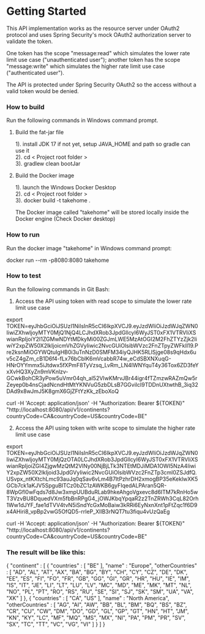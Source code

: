 # Getting Started
This API implementation works as the resource server under OAuth2 protocol and uses Spring Security's mock OAuth2 authorization server to validate the token.

One token has the scope "message:read" which simulates the lower rate limit use case ("unauthenticated user"); another token has the scope "message:write" which simulates the higher rate limit use case ("authenticated user").

The API is protected under Spring Security OAuth2 so the access without a valid token would be denied.

### How to build

Run the following commands in Windows command prompt.

1. Build the fat-jar file

   1). install JDK 17 if not yet, setup JAVA_HOME and path so gradle can use it <br />
   2). cd < Project root folder > <br />
   3). gradlew clean bootJar <br />
   

2. Build the Docker image
   
   1). launch the Windows Docker Desktop <br />
   2). cd < Project root folder > <br />
   3). docker build -t takehome . <br />


   The Docker image called "takehome" will be stored locally inside the Docker engine (Check Docker desktop)


### How to run
   Run the docker image "takehome" in Windows command prompt:

   docker run --rm -p8080:8080 takehome


### How to test
Run the following commands in Git Bash:

1. Access the API using token with read scope to simulate the lower rate limit use case

export TOKEN=eyJhbGciOiJSUzI1NiIsInR5cCI6IkpXVCJ9.eyJzdWIiOiJzdWJqZWN0IiwiZXhwIjoyMTY0MjQ1NjQ4LCJhdXRob3JpdGllcyI6WyJST0xFX1VTRVIiXSwianRpIjoiY2I1ZGMwNDYtMDkyMi00ZGJmLWE5MzAtOGI2M2FhZTYzZjk2IiwiY2xpZW50X2lkIjoicmVhZGVyIiwic2NvcGUiOlsibWVzc2FnZTpyZWFkIl19.Pre2ksnMiOGYWQtuIgHB0i3uTnNzD0SMFM34iyQJHK5RLlSjge08s9qHdx6uv5cZ4gZm_cB1D6f4-fLx76bCblK6mVcabbR74w_eCdSBXNXuqG-HNrOYYmmx5iJtdwx5fXPmF8TyVzsq_LvRm_LN4lWNYquT4y36Tox6ZD3feYxXvHQ3XyZn9mVKnlzv-GCwkBohCR3yPow5uVmr04qh_al52VIwKMrvJBr44igr4fTZmzwRAZmQw5rZeyep0b4nsCjadNcndHtMtYKNVuG5zbDLsB7GGvilcI9TDDnUXtwthB_3iq32DAd9x8wJmJ5K8gmX6GjZFtYzKk_zEboXoQ

curl -H 'Accept: application/json' -H "Authorization: Bearer ${TOKEN}" "http://localhost:8080/api/v1/continents?countryCode=CA&countryCode=US&countryCode=BE"


2. Access the API using token with write scope to simulate the higher rate limit use case

export TOKEN=eyJhbGciOiJSUzI1NiIsInR5cCI6IkpXVCJ9.eyJzdWIiOiJzdWJqZWN0IiwiZXhwIjoyMTY0MjQzOTA0LCJhdXRob3JpdGllcyI6WyJST0xFX1VTRVIiXSwianRpIjoiZGI4ZjgwMzQtM2VlNy00NjBjLTk3NTEtMDJiMDA1OWI5NzA4IiwiY2xpZW50X2lkIjoid3JpdGVyIiwic2NvcGUiOlsibWVzc2FnZTp3cml0ZSJdfQ.USvpx_ntKXtchLmc93auJq0qSav6vLm4B7ItPzhrDH2xmogBP35eKeklwXK5GCb7ck1aKJV5SpguBlTCz0bZC1zAWKB6gyFIqedALPAran5QR-8WpGfl0wFqds7d8Jw3xmpUUBduRLab9hkeAhgoVgxevc8d6ITM7kRnHo5wT3VzvBU8DquedVXm5fbBnRPgG4_jOWJKbqYpqaR2z2TnZRWh3CqL82Orh1Ww1dJYF_fae1dTVV4tvN5iSndYcGxMoBaiw3kRRi6EyNxnXnt1pFtZqc1f6D9x4AHiri8_vpBp2vwG5OfQD5-rrleP_XlIB3rNQT7tu3fiqu4vUzQaEg

curl -H 'Accept: application/json' -H "Authorization: Bearer ${TOKEN}" "http://localhost:8080/api/v1/continents?countryCode=CA&countryCode=US&countryCode=BE"


### The result will be like this:

{
"continent" : [ {
"countries" : [ "BE" ],
"name" : "Europe",
"otherCountries" : [ "AD", "AL", "AT", "AX", "BA", "BG", "BY", "CH", "CY", "CZ", "DE", "DK", "EE", "ES", "FI", "FO", "FR", "GB", "GG", "GI", "GR", "HR", "HU", "IE", "IM", "IS", "IT", "JE", "LI", "LT", "LU", "LV", "MC", "MD", "ME", "MK", "MT", "NL", "NO", "PL", "PT", "RO", "RS", "RU", "SE", "SI", "SJ", "SK", "SM", "UA", "VA", "XK" ]
}, {
"countries" : [ "CA", "US" ],
"name" : "North America",
"otherCountries" : [ "AG", "AI", "AW", "BB", "BL", "BM", "BQ", "BS", "BZ", "CR", "CU", "CW", "DM", "DO", "GD", "GL", "GP", "GT", "HN", "HT", "JM", "KN", "KY", "LC", "MF", "MQ", "MS", "MX", "NI", "PA", "PM", "PR", "SV", "SX", "TC", "TT", "VC", "VG", "VI" ]
} ]
}
